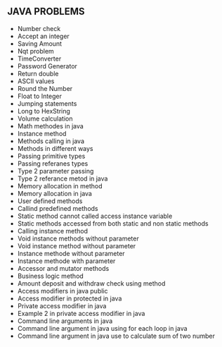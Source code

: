 ## JAVA PROBLEMS            
                      
* Number check
* Accept an integer
* Saving Amount 
* Nqt problem 
* TimeConverter
* Password Generator
* Return double 
* ASCII values 
* Round the Number 
* Float to Integer 
* Jumping statements
* Long to HexString
* Volume calculation
* Math methodes in java
* Instance method
* Methods calling in java
* Methods in different ways
* Passing primitive types
* Passing referanes types
* Type 2 parameter passing
* Type 2 referance metod in java
* Memory allocation in method
* Memory allocation in java
* User defined methods
* Callind predefined methods
* Static method cannot called access instance variable
* Static methods accessed from both static and non static methods
* Calling instance method
* Void instance methods without parameter
* Void instance method without parameter
* Instance methode without parameter
* Instance methode with parameter
* Accessor and mutator methods
* Business logic method
* Amount deposit and withdraw check using method
* Access modifiers in java public
* Access modifier in protected in java
* Private access modifier in java
* Example 2 in private access modifier in java
* Command line arguments in java
* Command line argument in java using for each loop in java
* Command line argument in java use to calculate sum of two number


  
  


 
 

  
  


  



